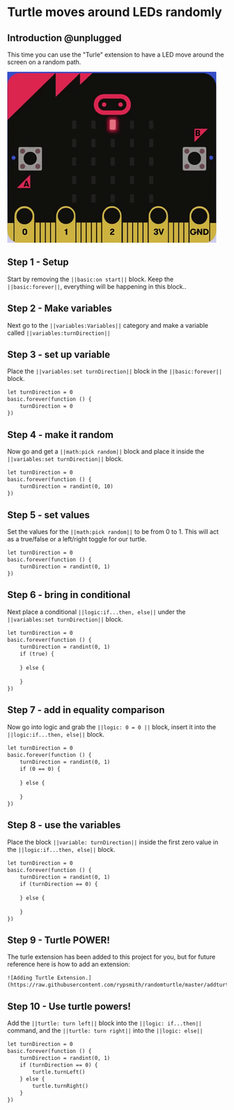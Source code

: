 # Turtle moves around LEDs randomly

## Introduction @unplugged

This time you can use the "Turle" extension to have a LED move around the screen on a random path.

![Animation of the initial project.](https://raw.githubusercontent.com/rypsmith/randomturtle/master/randomTurtle.gif)

## Step 1 - Setup

Start by removing the ``||basic:on start||`` block. Keep the ``||basic:forever||``, everything will be happening in this block..

## Step 2 - Make variables

Next go to the ``||variables:Variables||`` category and make a variable called ``||variables:turnDirection||`` 

## Step 3 - set up variable

Place the ``||variables:set turnDirection||`` block in the ``||basic:forever||`` block.

```blocks
let turnDirection = 0
basic.forever(function () {
    turnDirection = 0
})
```

## Step 4 - make it random

Now go and get a ``||math:pick random||`` block and place it inside the ``||variables:set turnDirection||`` block.

```blocks
let turnDirection = 0
basic.forever(function () {
    turnDirection = randint(0, 10)
})
```

## Step 5 - set values

Set the values for the ``||math:pick random||`` to be from 0 to 1. This will act as a true/false or a left/right toggle for our turtle.

```blocks
let turnDirection = 0
basic.forever(function () {
    turnDirection = randint(0, 1)
})
```

## Step 6 - bring in conditional

Next place a conditional ``||logic:if...then, else||`` under the ``||variables:set turnDirection||`` block.

```blocks
let turnDirection = 0
basic.forever(function () {
    turnDirection = randint(0, 1)
    if (true) {
    	
    } else {
    	
    }
})
```
## Step 7 - add in equality comparison

Now go into logic and grab the ``||logic: 0 = 0 ||`` block, insert it into the ``||logic:if...then, else||`` block.

```blocks
let turnDirection = 0
basic.forever(function () {
    turnDirection = randint(0, 1)
    if (0 == 0) {
    	
    } else {
    	
    }
})
```

## Step 8 - use the variables

Place the block ``||variable: turnDirection||`` inside the first zero value in the ``||logic:if...then, else||`` block.

```blocks
let turnDirection = 0
basic.forever(function () {
    turnDirection = randint(0, 1)
    if (turnDirection == 0) {
    	
    } else {
    	
    }
})
```

## Step 9 - Turtle POWER!

The turle extension has been added to this project for you, but for future reference here is how to add an extension: 

```blocks
![Adding Turtle Extension.](https://raw.githubusercontent.com/rypsmith/randomturtle/master/addturtleextension.gif)
```
## Step 10 - Use turtle powers!

Add the ``||turtle: turn left||`` block into the ``||logic: if...then||`` command, and the ``||turtle: turn right||`` into the ``||logic: else||``

```blocks
let turnDirection = 0
basic.forever(function () {
    turnDirection = randint(0, 1)
    if (turnDirection == 0) {
        turtle.turnLeft()
    } else {
        turtle.turnRight()
    }
})
```